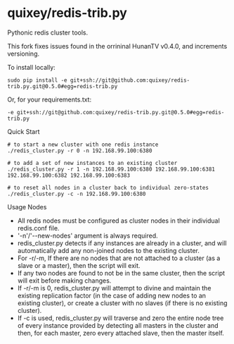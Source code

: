 quixey/redis-trib.py
====================

Pythonic redis cluster tools.

This fork fixes issues found in the orrininal HunanTV v0.4.0, and 
increments versioning. 

To install locally:

    sudo pip install -e git+ssh://git@github.com:quixey/redis-trib.py.git@0.5.0#egg=redis-trib.py
    
Or, for your requirements.txt:

    -e git+ssh://git@github.com:quixey/redis-trib.py.git@0.5.0#egg=redis-trib.py

Quick Start

    # to start a new cluster with one redis instance
    ./redis_cluster.py -r 0 -n 192.168.99.100:6380 
    
    # to add a set of new instances to an existing cluster
    ./redis_cluster.py -r 1 -n 192.168.99.100:6380 192.168.99.100:6381 192.168.99.100:6382 192.168.99.100:6383
    
    # to reset all nodes in a cluster back to individual zero-states
    ./redis_cluster.py -c -n 192.168.99.100:6380 

Usage Nodes

<ul>
<li> All redis nodes must be configured as cluster nodes in their individual redis.conf file. 
<li> '-n'/'--new-nodes' argument is always required.
<li> redis_cluster.py detects if any instances are already in a cluster, and will automatically add any non-joined nodes to the existing cluster.
<li> For -r/-m, If there are no nodes that are not attached to a cluster (as a slave or a master), then the script will exit. 
<li> If any two nodes are found to not be in the same cluster, then the script will exit before making changes.
<li> If -r/-m is 0, redis_cluster.py will attempt to divine and maintain the existing replication factor (in the case of adding new nodes to an existing cluster), or create a cluster with no slaves (if there is no existing cluster).
<li> If -c is used, redis_cluster.py will traverse and zero the entire node tree of every instance provided by detecting all masters in the cluster and then, for each master, zero every attached slave, then the master itself.
</ul>
